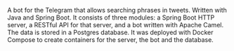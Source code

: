   A bot for the Telegram that allows searching phrases in tweets.
  Written with Java and Spring Boot. It consists of three modules: a Spring Boot HTTP server, a RESTful API for that server,
  and a bot written with Apache Camel. The data is stored in a Postgres database. It was deployed with Docker Compose to create containers for the server, 
  the bot and the database.
